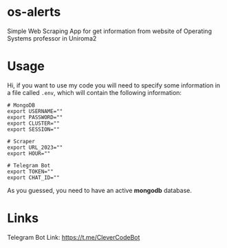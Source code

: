 # os-alerts
Simple Web Scraping App for get information from website of Operating Systems professor in Uniroma2

# Usage
Hi, if you want to use my code you will need to specify some information in a file called ```.env```, which will contain the following information:

```shell
# MongoDB
export USERNAME=""
export PASSWORD=""
export CLUSTER=""
export SESSION=""

# Scraper
export URL_2023=""
export HOUR=""

# Telegram Bot
export TOKEN=""
export CHAT_ID=""
```

As you guessed, you need to have an active **mongodb** database.

# Links
Telegram Bot Link: https://t.me/CleverCodeBot